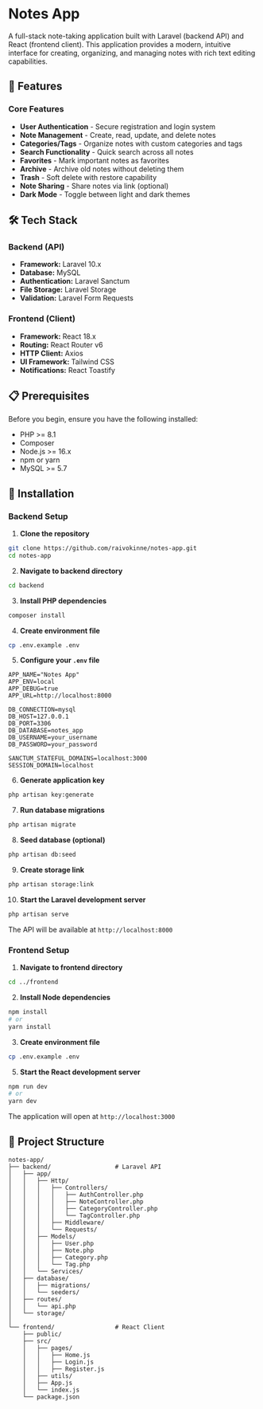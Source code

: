 # Notes App

A full-stack note-taking application built with Laravel (backend API) and React (frontend client). This application provides a modern, intuitive interface for creating, organizing, and managing notes with rich text editing capabilities.

## 🚀 Features

### Core Features
- **User Authentication** - Secure registration and login system
- **Note Management** - Create, read, update, and delete notes
- **Categories/Tags** - Organize notes with custom categories and tags
- **Search Functionality** - Quick search across all notes
- **Favorites** - Mark important notes as favorites
- **Archive** - Archive old notes without deleting them
- **Trash** - Soft delete with restore capability
- **Note Sharing** - Share notes via link (optional)
- **Dark Mode** - Toggle between light and dark themes

## 🛠️ Tech Stack

### Backend (API)
- **Framework:** Laravel 10.x
- **Database:** MySQL
- **Authentication:** Laravel Sanctum
- **File Storage:** Laravel Storage
- **Validation:** Laravel Form Requests

### Frontend (Client)
- **Framework:** React 18.x
- **Routing:** React Router v6
- **HTTP Client:** Axios
- **UI Framework:** Tailwind CSS
- **Notifications:** React Toastify

## 📋 Prerequisites

Before you begin, ensure you have the following installed:
- PHP >= 8.1
- Composer
- Node.js >= 16.x
- npm or yarn
- MySQL >= 5.7

## 🔧 Installation

### Backend Setup

1. **Clone the repository**
```bash
git clone https://github.com/raivokinne/notes-app.git
cd notes-app
```

2. **Navigate to backend directory**
```bash
cd backend
```

3. **Install PHP dependencies**
```bash
composer install
```

4. **Create environment file**
```bash
cp .env.example .env
```

5. **Configure your `.env` file**
```env
APP_NAME="Notes App"
APP_ENV=local
APP_DEBUG=true
APP_URL=http://localhost:8000

DB_CONNECTION=mysql
DB_HOST=127.0.0.1
DB_PORT=3306
DB_DATABASE=notes_app
DB_USERNAME=your_username
DB_PASSWORD=your_password

SANCTUM_STATEFUL_DOMAINS=localhost:3000
SESSION_DOMAIN=localhost
```

6. **Generate application key**
```bash
php artisan key:generate
```

7. **Run database migrations**
```bash
php artisan migrate
```

8. **Seed database (optional)**
```bash
php artisan db:seed
```

9. **Create storage link**
```bash
php artisan storage:link
```

10. **Start the Laravel development server**
```bash
php artisan serve
```

The API will be available at `http://localhost:8000`

### Frontend Setup

1. **Navigate to frontend directory**
```bash
cd ../frontend
```

2. **Install Node dependencies**
```bash
npm install
# or
yarn install
```

3. **Create environment file**
```bash
cp .env.example .env
```

5. **Start the React development server**
```bash
npm run dev
# or
yarn dev
```

The application will open at `http://localhost:3000`

## 📁 Project Structure

```
notes-app/
├── backend/                  # Laravel API
│   ├── app/
│   │   ├── Http/
│   │   │   ├── Controllers/
│   │   │   │   ├── AuthController.php
│   │   │   │   ├── NoteController.php
│   │   │   │   ├── CategoryController.php
│   │   │   │   └── TagController.php
│   │   │   ├── Middleware/
│   │   │   └── Requests/
│   │   ├── Models/
│   │   │   ├── User.php
│   │   │   ├── Note.php
│   │   │   ├── Category.php
│   │   │   └── Tag.php
│   │   └── Services/
│   ├── database/
│   │   ├── migrations/
│   │   └── seeders/
│   ├── routes/
│   │   └── api.php
│   └── storage/
│
└── frontend/                 # React Client
    ├── public/
    ├── src/
    │   ├── pages/
    │   │   ├── Home.js
    │   │   ├── Login.js
    │   │   ├── Register.js
    │   ├── utils/
    │   ├── App.js
    │   └── index.js
    └── package.json
```
